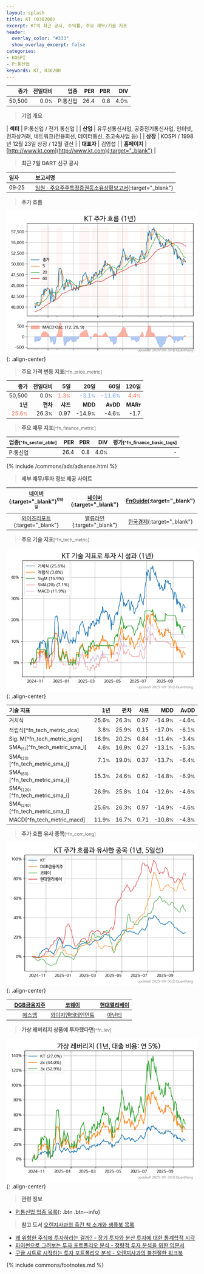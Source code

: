 ```yaml
---
layout: splash
title: KT (030200)
excerpt: KT의 최근 공시, 수익률, 주요 재무/기술 지표
header:
  overlay_color: "#333"
  show_overlay_excerpt: false
categories:
- KOSPI
- P:통신업
keywords: KT, 030200
---
```


| **종가** | **전일대비** | **업종** | **PER** | **PBR** | **DIV** |
| -------: | -----------: | -------: | ------: | ------: | ------: |
| 50,500 | 0.0<small>%</small> | P:통신업 | 26.4 | 0.8 | 4.0<small>%</small> |

<!-- more -->


> **기업 개요**<a id="company"></a>

| <span style="white-space:nowrap;">**섹터**</span> | P:통신업 / 전기 통신업 |
| <span style="white-space:nowrap;">**산업**</span> | 유무선통신사업, 공중전기통신사업, 인터넷, 전자상거래, 네트워크(전용회선, 데이터통신, 초고속사업 등) |
| <span style="white-space:nowrap;">**상장**</span> | KOSPI / 1998년 12월 23일 상장 / 12월 결산 |
| <span style="white-space:nowrap;">**대표자**</span> | 김영섭 |
| <span style="white-space:nowrap;">**홈페이지**</span> | [http://www.kt.com](http://www.kt.com){:target="_blank"} |


> **최근 7일 DART 신규 공시**<a id="dart"></a>

| **일자** |      | **보고서명** |
| :------- | :--- | :----------- |
| 09&#x2011;25 | | [임원ㆍ주요주주특정증권등소유상황보고서](https://dart.fss.or.kr/dsaf001/main.do?rcpNo=20250925000510){:target="_blank"} |


> **주가 흐름**<a id="price"></a>

![030200](/stock/images/030200.png){: .align-center}


> **주요 가격 변동 지표**<small>[^fn_price_metric]</small>

| **종가** | **전일대비** | **5일** | **20일** | **60일** | **120일** |
| -------: | -----------: | ------: | -------: | -------: | --------: |
| 50,500 | 0.0<small>%</small> | <span style="color: tomato">1.3<small>%</small></span> | <span style="color: cornflowerblue">-3.1<small>%</small></span> | <span style="color: cornflowerblue">-11.6<small>%</small></span> | <span style="color: tomato">4.4<small>%</small></span> |
| **1년** | **편차** | **샤프** | **MDD** | **AvDD** | **MARr** |
| <span style="color: tomato">25.6<small>%</small></span> | 26.3<small>%</small> | 0.97 | -14.9<small>%</small> | -4.6<small>%</small> | -1.7 |


> **주요 재무 지표**<small>[^fn_finance_metric]</small>

| **업종**<small>[^fn_sector_abbr]</small> | **PER** | **PBR** | **DIV** | **평가**<small>[^fn_finance_basic_tags]</small> |
| :--------------------------------------- | ------: | ------: | ------: | ----------------------------------------------: |
| P:통신업 | 26.4 | 0.8 | 4.0<small>%</small> | - |



{% include /commons/ads/adsense.html %}

> **세부 재무/투자 정보 제공 사이트**

| [네이버](https://m.stock.naver.com/domestic/stock/030200/finance/summary){:target="_blank"}<sup><small>모바일</small></sup> | [네이버](https://finance.naver.com/item/coinfo.naver?code=030200){:target="_blank"} | [FnGuide](https://comp.fnguide.com/SVO2/ASP/SVD_Invest.asp?gicode=A030200&MenuYn=Y){:target="_blank"} |
| :---: | :---: | :---: |
| [와이즈리포트](https://comp.wisereport.co.kr/company/c1040001.aspx?cmp_cd=030200){:target="_blank"} | [밸류라인](https://www.valueline.co.kr/finance/summary/030200){:target="_blank"} | [한국경제](https://markets.hankyung.com/stock/030200/financial-summary){:target="_blank"} |


> **주요 기술 지표**<small>[^fn_tech_metric]</small>


![030200](/stock/images/030200_tech.png){: .align-center}

| **기술 지표** | **1년** | **편차** | **샤프** | **MDD** | **AvDD** |
| :------------ | ------: | -----------: | -------: | ------: | -------: |
| 거치식 | 25.6<small>%</small> | 26.3<small>%</small> | 0.97 | -14.9<small>%</small> | -4.6<small>%</small> |
| 적립식[^fn_tech_metric_dca] | 3.8<small>%</small> | 25.9<small>%</small> | 0.15 | -17.0<small>%</small> | -6.1<small>%</small> |
| Sig. M[^fn_tech_metric_sigm] | 16.9<small>%</small> | 20.2<small>%</small> | 0.84 | -11.4<small>%</small> | -3.4<small>%</small> |
| SMA<small><sub>(5)</sub></small>[^fn_tech_metric_sma_i] | 4.6<small>%</small> | 16.9<small>%</small> | 0.27 | -13.1<small>%</small> | -5.3<small>%</small> |
| SMA<small><sub>(20)</sub></small>[^fn_tech_metric_sma_i] | 7.1<small>%</small> | 19.0<small>%</small> | 0.37 | -13.7<small>%</small> | -6.4<small>%</small> |
| SMA<small><sub>(60)</sub></small>[^fn_tech_metric_sma_i] | 15.3<small>%</small> | 24.6<small>%</small> | 0.62 | -14.8<small>%</small> | -6.9<small>%</small> |
| SMA<small><sub>(120)</sub></small>[^fn_tech_metric_sma_i] | 26.9<small>%</small> | 25.8<small>%</small> | 1.04 | -12.6<small>%</small> | -4.6<small>%</small> |
| SMA<small><sub>(240)</sub></small>[^fn_tech_metric_sma_i] | 25.6<small>%</small> | 26.3<small>%</small> | 0.97 | -14.9<small>%</small> | -4.6<small>%</small> |
| MACD[^fn_tech_metric_macd] | 11.9<small>%</small> | 16.7<small>%</small> | 0.71 | -10.8<small>%</small> | -4.8<small>%</small> |


> **주가 흐름 유사 종목**<a id="corr"></a><small>[^fn_corr_long]</small>

![030200](/stock/images/030200_corr.png){: .align-center}

|       | [DGB금융지주](/139130/) | [코웨이](/021240/) | [현대엘리베이](/017800/) |
| :---: | :------------------------------------: | :------------------------------------: | :------------------------------------: |
|       | [에스엠](/041510/) | [와이지엔터테인먼트](/122870/) | [아난티](/025980/) |


> **가상 레버리지 상품에 투자했다면**<a id="2x"></a><small>[^fn_lev]</small>

![030200](/stock/images/030200_2x.png){: .align-center}


> **관련 정보**

- [P:통신업 업종 목록](/stats/sector/kospi_업종_통신업_종목/){: .btn .btn--info}

> **참고 도서** [오렌지사과의 출간 책 소개와 샘플북 목록](https://kongdori.tistory.com/691)

- [왜 위험한 주식에 투자하라는 걸까? - 장기 투자와 분산 투자에 대한 통계학적 시각](https://kongdori.tistory.com/421)
- [파이썬으로 그려보는 투자 포트폴리오 분석  - 정량적 투자 분석을 위한 입문서](https://kongdori.tistory.com/643)
- [구글 시트로 시작하는 투자 포트폴리오 분석 - 오렌지사과의 불친절한 워크북](https://kongdori.tistory.com/449)


{% include commons/footnotes.md %}
